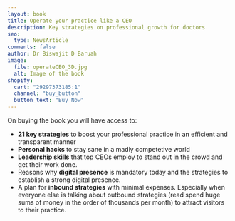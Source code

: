 ```yaml
---
layout: book
title: Operate your practice like a CEO
description: Key strategies on professional growth for doctors
seo:
  type: NewsArticle
comments: false
author: Dr Biswajit D Baruah
image:
  file: operateCEO_3D.jpg
  alt: Image of the book
shopify:
  cart: "29297373185:1"
  channel: "buy_button"
  button_text: "Buy Now"
---
```

On buying the book you will have access to:

* **21 key strategies** to boost your professional practice in an efficient and transparent manner
* **Personal hacks** to stay sane in a madly competetive world
* **Leadership skills** that top CEOs employ to stand out in the crowd and get their work done.
* Reasons why **digital presence** is mandatory today and the strategies to establish a strong digital presence.
* A plan for **inbound strategies** with minimal expenses. Especially when everyone else is talking about outbound strategies (read spend huge sums of money in the order of thousands per month) to attract visitors to their practice.

<!--blockquote class="embedly-card" data-card-key="b20e79d55aed469f96423223470ef94d">
  <h4>
    <a href="https://gum.co/LrRA">Operate Your Practice Like A CEO</a>
  </h4>
  <p>
    You will get a DRM-free book in PDF, ePub or Mobi formats. For related articles and updates on the book's release visit: themedicaltoolkit.com, 21-day money back guarantee. Drop me a mail and I will refund the money.
  </p>
</blockquote-->
